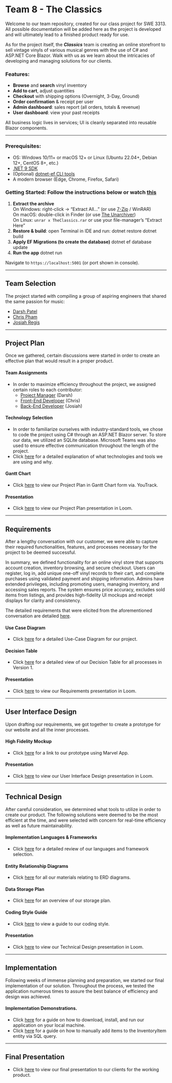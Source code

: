 # Team 8 - The Classics


Welcome to our team repository, created for our class project for SWE 3313. All possible documentation will be added here as the project is developed and will ultimately lead to a finished product ready for use.

As for the project itself, the ***Classics*** team is creating an online storefront to sell vintage vinyls of various musical genres with the use of C# and ASP.NET Core Blazor. Walk with us as we learn about the intricacies of developing and managing solutions for our clients.

### Features:

- **Browse** and **search** vinyl inventory  
- **Add to cart**, adjust quantities  
- **Checkout** with shipping options (Overnight, 3-Day, Ground)  
- **Order confirmation** & receipt per user  
- **Admin dashboard**: sales report (all orders, totals & revenue)  
- **User dashboard**: view your past receipts  

All business logic lives in services; UI is cleanly separated into reusable Blazor components.

---
### Prerequisites:

- OS: Windows 10/11+ or macOS 12+ or Linux (Ubuntu 22.04+, Debian 12+, CentOS 8+, etc.)
- [.NET 9 SDK](https://dotnet.microsoft.com/download/dotnet/9.0)  
- (Optional) [dotnet-ef CLI tools](https://docs.microsoft.com/ef/core/cli/dotnet)  
- A modern browser (Edge, Chrome, Firefox, Safari)

### Getting Started: Follow the instructions below or watch [this](https://www.loom.com/share/b8a258fe8c1041b8a50905dd37de82c9)

1. **Extract the archive**  
	On Windows: right-click → “Extract All…” (or use [7-Zip](https://www.7-zip.org/) / WinRAR)  
	On macOS: double-click in Finder (or use [The Unarchiver](https://theunarchiver.com/))  
	On Linux: `unrar x TheClassics.rar` or use your file-manager’s “Extract Here”
2. **Restore & build**: open Terminal in IDE and run:
	dotnet restore
	dotnet build
3. **Apply EF Migrations (to create the database)**
	dotnet ef database update
4. **Run the app**
	dotnet run

Navigate to `https://localhost:5001` (or port shown in console).

---

## Team Selection

The project started with compiling a group of aspiring engineers that shared the same passion for music:

- [Darsh Patel](/resumes/darsh.md)
- [Chris Pham](/resumes/chris.md)
- [Josiah Regis](/resumes/josiah.md)

---

## Project Plan

Once we gathered, certain discussions were started in order to create an effective plan that would result in a proper product.

#### Team Assignments

- In order to maximize efficiency throughout the project, we assigned certain roles to each contributor:
  - [Project Manager](/projectplan/projectmanager.md) (Darsh)
  - [Front-End Developer](/projectplan/frontend.md) (Chris)
  - [Back-End Developer](/projectplan/backend.md) (Josiah)

#### Technology Selection

- In order to familiarize ourselves with industry-standard tools, we chose to code the project using C# through an ASP.NET Blazor server. To store our data, we utilized an SQLite database. Microsoft Teams was also used to ensure effective communication throughout the length of the project.
- Click [here](/projectplan/technologyselection.md) for a detailed explanation of what technologies and tools we are using and why.

#### Gantt Chart

- Click [here](/projectplan/ganttchart.png) to view our Project Plan in Gantt Chart form via. YouTrack.

#### Presentation
- Click [here](https://www.loom.com/share/61d8d45837cb4d569c5de5bd90054811) to view our Project Plan presentation in Loom.

---

## Requirements

After a lengthy conversation with our customer, we were able to capture their required functionalities, features, and processes necessary for the project to be deemed successful.

In summary, we defined functionality for an online vinyl store that supports account creation, inventory browsing, and secure checkout. Users can register, log in, add unique one-off vinyl records to their cart, and complete purchases using validated payment and shipping information. Admins have extended privileges, including promoting users, managing inventory, and accessing sales reports. The system ensures price accuracy, excludes sold items from listings, and provides high-fidelity UI mockups and receipt displays for clarity and consistency.

The detailed requirements that were elicited from the aforementioned conversation are detailed [here](/requirements/requirementswritten.md).

#### Use Case Diagram
- Click [here](/requirements/usecasediagram.md) for a detailed Use-Case Diagram for our project.

#### Decision Table
- Click [here](/requirements/decisiontable.md) for a detailed view of our Decision Table for all processes in Version 1.

#### Presentation
- Click [here](https://www.loom.com/share/069d267cb07d4b3eb83f0d792977e7f5?t=13) to view our Requirements presentation in Loom.

---

## User Interface Design

Upon drafting our requirements, we got together to create a prototype for our website and all the inner processes.
#### High Fidelity Mockup
- Click [here](https://marvelapp.com/prototype/g080003) for a link to our prototype using Marvel App.

#### Presentation
- Click [here](https://www.loom.com/share/7d4deb348f73421d88ecc8f2680b72e5) to view our User Interface Design presentation in Loom.

---
## Technical Design

After careful consideration, we determined what tools to utilize in order to create our product. The following solutions were deemed to be the most efficient at the time, and were selected with concern for real-time efficiency as well as future maintainability.

#### Implementation Languages & Frameworks
- Click [here](/technicaldesign/languagesframeworks.md) for a detailed review of our languages and framework selection.

#### Entity Relationship Diagrams
- Click [here](/technicaldesign/erd.md) for all our materials relating to ERD diagrams.

#### Data Storage Plan
- Click [here](/technicaldesign/datastorage.md) for an overview of our storage plan.

#### Coding Style Guide
- Click [here](technicaldesign/codingstyle.md) to view a guide to our coding style.

#### Presentation
- Click [here](https://www.loom.com/share/e0a141f35c274266b0f87a961a50ddfb) to view our Technical Design presentation in Loom.

---
## Implementation

Following weeks of immense planning and preparation, we started our final implementation of our solution. Throughout the process, we tested the application numerous times to assure the best balance of efficiency and design was achieved.


#### Implementation Demonstrations.
- Click [here](https://www.loom.com/share/b8a258fe8c1041b8a50905dd37de82c9) for a guide on how to download, install, and run our application on your local machine.
- Click [here](https://www.loom.com/share/a05ba0a606b64a5eaa259467da34625e?sid=8fad71ab-61d5-434f-a8a7-34ec12969922) for a guide on how to manually add items to the InventoryItem entity via SQL query.

---
## Final Presentation

- Click [here](https://www.loom.com/share/19c25425f9a54c9badd253a7fd723e75) to view our final presentation to our clients for the working product.

